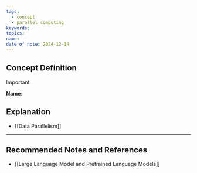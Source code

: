 ```yaml
---
tags:
  - concept
  - parallel_computing
keywords: 
topics: 
name: 
date of note: 2024-12-14
---
```


## Concept Definition

>[!important]
>**Name**: 



## Explanation



- [[Data Parallelism]]


-----------
##  Recommended Notes and References


- [[Large Language Model and Pretrained Language Models]]